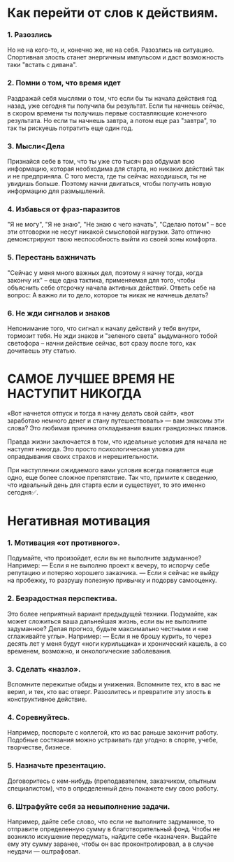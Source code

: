 # Как перейти от слов к действиям.

### 1. Разозлись
Но не на кого-то, и, конечно же, не на себя. Разозлись на ситуацию. Спортивная злость станет энергичным импульсом и даст возможность таки "встать с дивана".

### 2. Помни о том, что время идет
Раздражай себя мыслями о том, что если бы ты начала действия год назад, уже сегодня ты получила бы результат. Если ты начнешь сейчас, в скором времени ты получишь первые составляющие конечного результата. Но если ты начнешь завтра, а потом еще раз "завтра", то так ты рискуешь потратить еще один год.

### 3. Мысли<Дела
Признайся себе в том, что ты уже сто тысяч раз обдумал всю информацию, которая необходима для старта, но никаких действий так и не предприняла. С того места, где ты сейчас находишься, ты не увидишь больше. Поэтому начни двигаться, чтобы получить новую информацию для размышлений.

### 4. Избавься от фраз-паразитов
"Я не могу", "Я не знаю", "Не знаю с чего начать", "Сделаю потом" – все эти отговорки не несут никакой смысловой нагрузки. Зато отлично демонстрируют твою неспособность выйти из своей зоны комфорта.

### 5. Перестань важничать
"Сейчас у меня много важных дел, поэтому я начну тогда, когда закончу их" – еще одна тактика, применяемая для того, чтобы объяснить себе отсрочку начала активных действий. Ответь себе на вопрос: А важно ли то дело, которое ты никак не начнешь делать?

### 6. Не жди сигналов и знаков
Непонимание того, что сигнал к началу действий у тебя внутри, тормозит тебя. Не жди знаков и "зеленого света" выдуманного тобой светофора – начни действие сейчас, вот сразу после того, как дочитаешь эту статью.

# САМОЕ ЛУЧШЕЕ ВРЕМЯ НЕ НАСТУПИТ НИКОГДА

«Вот начнется отпуск и тогда я начну делать свой сайт», «вот заработаю немного денег и стану путешествовать» — вам знакомы эти слова? Это любимая причина откладывания ваших грандиозных планов.

Правда жизни заключается в том, что идеальные условия для начала не наступят никогда. Это просто психологическая уловка для оправдывания своих страхов и нерешительности.

При наступлении ожидаемого вами условия всегда появляется еще одно, еще более сложное препятствие. Так что, примите к сведению, что идеальный день для старта если и существует, то это именно сегодня✅.

# Негативная мотивация
### 1. Мотивация «от противного».
Подумайте, что произойдет, если вы не выполните задуманное? Например:
— Если я не выполню проект к вечеру, то испорчу себе репутацию и потеряю хорошего заказчика.
— Если я сейчас не выйду на пробежку, то разрушу полезную привычку и подорву самооценку.

### 2. Безрадостная перспектива.
Это более неприятный вариант предыдущей техники. Подумайте, как может сложиться ваша дальнейшая жизнь, если вы не выполните задуманное? Делая прогноз, будьте максимально честными и «не сглаживайте углы». Например:
— Если я не брошу курить, то через десять лет у меня будут «ноги курильщика» и хронический кашель, а со временем, возможно, и онкологические заболевания.

### 3. Сделать «назло».
Вспомните пережитые обиды и унижения. Вспомните тех, кто в вас не верил, и тех, кто вас отверг. Разозлитесь и превратите эту злость в конструктивное действие.

### 4. Соревнуйтесь.
Например, поспорьте с коллегой, кто из вас раньше закончит работу. Подобные состязания можно устраивать где угодно: в спорте, учебе, творчестве, бизнесе.

### 5. Назначьте презентацию.
Договоритесь с кем-нибудь (преподавателем, заказчиком, опытным специалистом), что в определенный день покажете ему свою работу.

### 6. Штрафуйте себя за невыполнение задачи.
Например, дайте себе слово, что если не выполните задуманное, то отправите определенную сумму в благотворительный фонд.
Чтобы не возникло искушение передумать, найдите себе «казначея». Выдайте ему эту сумму заранее, чтобы он вас проконтролировал, а в случае неудачи — оштрафовал.
